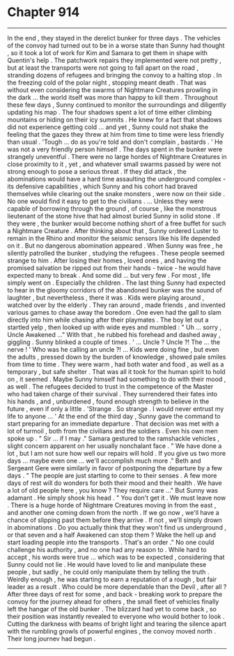 
# Chapter 914


---

In the end , they stayed in the derelict bunker for three days . The vehicles of the convoy had turned out to be in a worse state than Sunny had thought , so it took a lot of work for Kim and Samara to get them in shape with Quentin's help . The patchwork repairs they implemented were not pretty , but at least the transports were not going to fall apart on the road , stranding dozens of refugees and bringing the convoy to a halting stop .
In the freezing cold of the polar night , stopping meant death . That was without even considering the swarms of Nightmare Creatures prowling in the dark ... the world itself was more than happy to kill them .
Throughout these few days , Sunny continued to monitor the surroundings and diligently updating his map . The four shadows spent a lot of time either climbing mountains or hiding on their icy summits . He knew for a fact that shadows did not experience getting cold ... and yet , Sunny could not shake the feeling that the gazes they threw at him from time to time were less friendly than usual .
'Tough ... do as you're told and don't complain , bastards . '
He was not a very friendly person himself .
The days spent in the bunker were strangely uneventful . There were no large hordes of Nightmare Creatures in close proximity to it , yet , and whatever small swarms passed by were not strong enough to pose a serious threat . If they did attack , the abominations would have a hard time assaulting the underground complex - its defensive capabilities , which Sunny and his cohort had braved themselves while clearing out the snake monsters , were now on their side .
No one would find it easy to get to the civilians .
... Unless they were capable of borrowing through the ground , of course , like the monstrous lieutenant of the stone hive that had almost buried Sunny in solid stone . If they were , the bunker would become nothing short of a free buffet for such a Nightmare Creature .
After thinking about that , Sunny ordered Luster to remain in the Rhino and monitor the seismic sensors like his life depended on it .
But no dangerous abomination appeared .
When Sunny was free , he silently patrolled the bunker , studying the refugees . These people seemed strange to him . After losing their homes , loved ones , and having the promised salvation be ripped out from their hands - twice - he would have expected many to break . And some did ... but very few .
For most , life simply went on . Especially the children . The last thing Sunny had expected to hear in the gloomy corridors of the abandoned bunker was the sound of laughter , but nevertheless , there it was . Kids were playing around , watched over by the elderly . They ran around , made friends , and invented various games to chase away the boredom .
One even had the gall to slam directly into him while chasing after their playmates . The boy let out a startled yelp , then looked up with wide eyes and mumbled :
" Uh ... sorry , Uncle Awakened ..."
With that , he rubbed his forehead and dashed away , giggling .
Sunny blinked a couple of times .
' ... Uncle ? Uncle ?! The ... the nerve ! '
Who was he calling an uncle ?!
... Kids were doing fine , but even the adults , pressed down by the burden of knowledge , showed pale smiles from time to time .
They were warm , had both water and food , as well as a temporary , but safe shelter . That was all it took for the human spirit to hold on , it seemed .
Maybe Sunny himself had something to do with their mood , as well . The refugees decided to trust in the competence of the Master who had taken charge of their survival . They surrendered their fates into his hands , and , unburdened , found enough strength to believe in the future , even if only a little .
'Strange . So strange . I would never entrust my life to anyone ... '
At the end of the third day , Sunny gave the command to start preparing for an immediate departure . That decision was met with a lot of turmoil , both from the civilians and the soldiers . Even his own men spoke up .
" Sir ... if I may ."
Samara gestured to the ramshackle vehicles , slight concern apparent on her usually nonchalant face .
" We have done a lot , but I am not sure how well our repairs will hold . If you give us two more days ... maybe even one ... we'll accomplish much more ."
Beth and Sergeant Gere were similarly in favor of postponing the departure by a few days .
" The people are just starting to come to their senses . A few more days of rest will do wonders for both their mood and their health . We have a lot of old people here , you know ? They require care ..."
But Sunny was adamant . He simply shook his head .
" You don't get it . We must leave now . There is a huge horde of Nightmare Creatures moving in from the east , and another one coming down from the north . If we go now , we'll have a chance of slipping past them before they arrive . If not , we'll simply drown in abominations . Do you actually think that they won't find us underground , or that seven and a half Awakened can stop them ? Wake the hell up and start loading people into the transports . That's an order ."
No one could challenge his authority , and no one had any reason to . While hard to accept , his words were true ... which was to be expected , considering that Sunny could not lie . He would have loved to lie and manipulate these people , but sadly , he could only manipulate them by telling the truth .
Weirdly enough , he was starting to earn a reputation of a rough , but fair leader as a result .
Who could be more dependable than the Devil , after all ?
After three days of rest for some , and back - breaking work to prepare the convoy for the journey ahead for others , the small fleet of vehicles finally left the hangar of the old bunker .
The blizzard had yet to come back , so their position was instantly revealed to everyone who would bother to look . Cutting the darkness with beams of bright light and tearing the silence apart with the rumbling growls of powerful engines , the convoy moved north .
Their long journev had begun .

---


